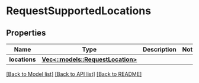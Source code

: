 # RequestSupportedLocations

## Properties

Name | Type | Description | Notes
------------ | ------------- | ------------- | -------------
**locations** | [**Vec<::models::RequestLocation>**](RequestLocation.md) |  | 

[[Back to Model list]](../README.md#documentation-for-models) [[Back to API list]](../README.md#documentation-for-api-endpoints) [[Back to README]](../README.md)


